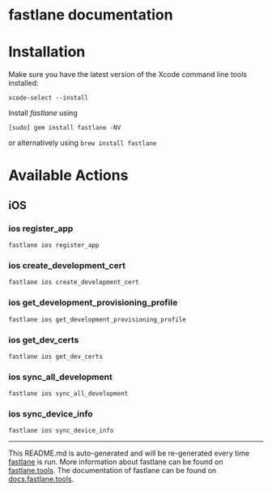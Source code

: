 fastlane documentation
================
# Installation

Make sure you have the latest version of the Xcode command line tools installed:

```
xcode-select --install
```

Install _fastlane_ using
```
[sudo] gem install fastlane -NV
```
or alternatively using `brew install fastlane`

# Available Actions
## iOS
### ios register_app
```
fastlane ios register_app
```

### ios create_development_cert
```
fastlane ios create_development_cert
```

### ios get_development_provisioning_profile
```
fastlane ios get_development_provisioning_profile
```

### ios get_dev_certs
```
fastlane ios get_dev_certs
```

### ios sync_all_development
```
fastlane ios sync_all_development
```

### ios sync_device_info
```
fastlane ios sync_device_info
```


----

This README.md is auto-generated and will be re-generated every time [fastlane](https://fastlane.tools) is run.
More information about fastlane can be found on [fastlane.tools](https://fastlane.tools).
The documentation of fastlane can be found on [docs.fastlane.tools](https://docs.fastlane.tools).
